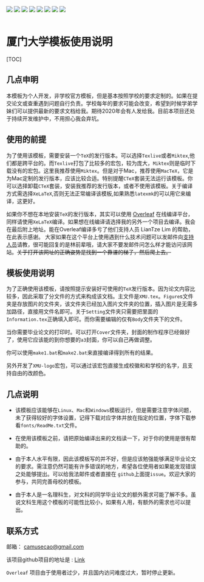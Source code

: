 ![](https://img.shields.io/badge/Language-TeX-red.svg) ![](https://img.shields.io/github/stars/CamuseCao/XMU-Undergraduate-thesis-template.svg?style=social) ![](https://img.shields.io/github/release/CamuseCao/XMU-Undergraduate-thesis-template.svg?label=version)  ![](https://img.shields.io/github/last-commit/CamuseCao/XMU-Undergraduate-thesis-template.svg?style=social&logo=Tinder) ![](https://img.shields.io/github/repo-size/CamuseCao/XMU-Undergraduate-thesis-template.svg) ![](https://img.shields.io/github/languages/code-size/CamuseCao/XMU-Undergraduate-thesis-template.svg) ![](https://img.shields.io/github/followers/CamuseCao.svg?label=Followers) ![](https://img.shields.io/github/downloads/CamuseCao/XMU-Undergraduate-thesis-template/v0.11/total.svg?style=plastic) 



![]()


# 厦门大学模板使用说明

[TOC]

## 几点申明

本模板为个人开发，非学校官方模板，但是基本按照学校的要求定制的。如果在提交论文或查重遇到问题自行负责。学校每年的要求可能会改变，希望到时候学弟学妹们可以提供最新的要求文档给我。期待2020年会有人发给我。目前本项目还处于持续开发维护中，不用担心我会弃坑。

## 使用的前提

为了使用该模板，需要安装一个`TeX`的发行版本。可以选择`Texlive`或者`Miktex`,他们都是跨平台的。而`Texlive`打包了比较多的宏包，较为庞大，`Miktex`则是临时下载没有的宏包。这里我推荐使用`Miktex`。但是对于Mac，推荐使用`MacTeX`，它是为Mac定制的发行版本，应该比较合适。特别提醒`CTeX`套装无法运行该模板。你可以选择卸载`CTeX`套装，安装我推荐的发行版本，或者不使用该模板。关于编译方式需选择`XeLaTeX`,否则无法正常编译该模板,如果熟悉`latexmk`的可以用它来编译，这更好。

如果你不想在本地安装`TeX`的发行版本，其实可以使用 [Overleaf](https://www.overleaf.com) 在线编译平台，同样请使用`XeLaTeX`编译。如果想在线编译请选择我的另外一个项目去编译。我会在最后附上地址。能在Overleaf编译多亏了他们支持人员 LianTze Lim 的帮助，在此表示感谢。 大家如果在这个平台上使用遇到什么技术问题可以发邮件向[支持人员](mailto:support@overleaf.com)请教，很可能回复的是林前辈哦，请大家不要发邮件问怎么样才能访问该网站。~~关于打开该网址的正确姿势是找到一个靠谱的梯子，然后爬上去。~~

## 模板使用说明

为了正确使用该模板，请按照提示安装好可使用的`TeX`发行版本。因为论文内容比较多，因此采取了分文件的方式来构成该文档。主文件是`XMU.tex`。`Figure`s文件夹是存放图片的文件夹，该文件夹已经加入图片文件夹的位置，插入图片是无需多加路径，直接用文件名即可。关于`Setting`文件夹只需要把里面的`Information.tex`正确填入即可。而你需要编辑的仅有`Body`文件夹下的文件。

当你需要毕业论文的打印时。可以打开`Cover`文件夹，封面的制作程序已经做好了，使用它应该能的到你想要的`a3`封面，你可以自己再做调整。

你可以使用`make1.bat`和`make2.bat`来直接编译得到所有的结果。

另外开发了`XMU-logo`宏包，可以通过该宏包直接生成校徽和和学校的名字，且支持自由的改颜色。

## 几点说明

- 该模板应该能够在`Linux`、`Mac`和`Windows`模板运行，但是需要注意字体问题，未了获得较好的字体设置，记得下载对应字体并放在指定的位置，字体下载参看`fonts/ReadMe.txt`文件。

-  在使用该模板之前，请把原始编译出来的文档读一下，对于你的使用是很有帮助的。

- 由于本人水平有限，因此该模板写的并不好，但是应该勉强能够满足毕业论文的要求。需注意仍然可能有许多错误的地方，希望各位使用者如果能发现错误之处能够提出。可以给我法邮件或者直接在 `github`上面提`issue`。欢迎大家的参与，共同完善母校的模板。

- 由于本人是一名理科生，对文科的同学毕业论文的额外需求可能了解不多。虽说文科生用这个模板的可能性比较小，如果有人用，有额外的需求也可以提出。

## 联系方式

邮箱： [camusecao@gmail.com](mailto:camusecao@gmail.com)

该项目github项目的地址是 : [Link](https://github.com/CamuseCao/XMU-Undergraduate-thesis-template)

`Overleaf` 项目由于使用者过少，并且国内访问难度过大，暂时停止更新。

[^_^]:  `Overleaf`在线编译的项目的地址 ：[Github下载](https://github.com/CamuseCao/XMU-Thesis-Overleaf)    [Overleaf查看与下载](https://www.overleaf.com/2128697983jhmpkzxdzmry) 

[^_^]:  (`Overleaf`项目的地址请勿随意编辑，方便大家的观看。你可以把它拷到你自己的项目下尽情玩耍。 )

